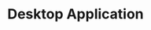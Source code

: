 ---
title: Desktop Application
description: All desktop related applications
image:

# Badge style
style:
    background: "#056787"
    color: "#fff"
---
